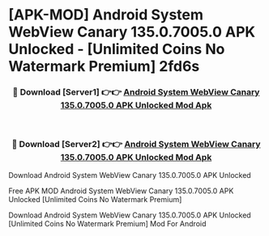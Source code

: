 # [APK-MOD] Android System WebView Canary 135.0.7005.0 APK Unlocked - [Unlimited Coins No Watermark Premium] 2fd6s



<div align="center">
<h3>🔴 Download [Server1] 👉👉 <a href="https://momento.my/?title=Android_System_WebView_Canary_135.0.7005.0_APK_Unlocked">Android System WebView Canary 135.0.7005.0 APK Unlocked Mod Apk</a></h3><br>

<h3>🔴 Download [Server2] 👉👉 <a href="https://momento.my/?title=Android_System_WebView_Canary_135.0.7005.0_APK_Unlocked">Android System WebView Canary 135.0.7005.0 APK Unlocked Mod Apk</a></h3>
</div>



Download Android System WebView Canary 135.0.7005.0 APK Unlocked 

Free APK MOD Android System WebView Canary 135.0.7005.0 APK Unlocked [Unlimited Coins No Watermark Premium]

Download Android System WebView Canary 135.0.7005.0 APK Unlocked [Unlimited Coins No Watermark Premium] Mod For Android
